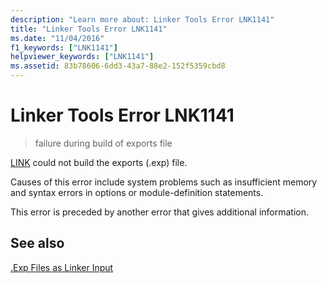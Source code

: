 ```yaml
---
description: "Learn more about: Linker Tools Error LNK1141"
title: "Linker Tools Error LNK1141"
ms.date: "11/04/2016"
f1_keywords: ["LNK1141"]
helpviewer_keywords: ["LNK1141"]
ms.assetid: 83b78606-6dd3-43a7-88e2-152f5359cbd8
---
```

# Linker Tools Error LNK1141

> failure during build of exports file

[LINK](../../build/reference/linking.md) could not build the exports (.exp) file.

Causes of this error include system problems such as insufficient memory and syntax errors in options or module-definition statements.

This error is preceded by another error that gives additional information.

## See also

[.Exp Files as Linker Input](../../build/reference/dot-exp-files-as-linker-input.md)
